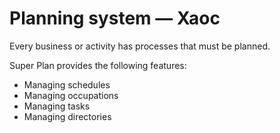 # Planning system — Xaoc
Every business or activity has processes that must be planned.

Super Plan provides the following features:
* Managing schedules
* Managing occupations
* Managing tasks
* Managing directories
